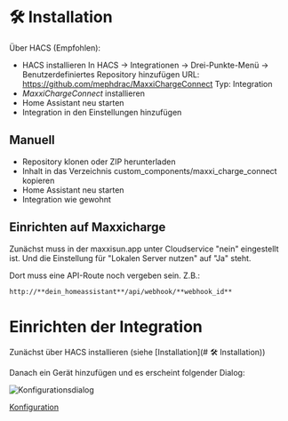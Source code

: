 # 🛠️ Installation

Über HACS (Empfohlen):

- HACS installieren
In HACS → Integrationen → Drei-Punkte-Menü → Benutzerdefiniertes Repository hinzufügen
URL: https://github.com/mephdrac/MaxxiChargeConnect
Typ: Integration
- *MaxxiChargeConnect*  installieren
- Home Assistant neu starten
- Integration in den Einstellungen hinzufügen

## Manuell
- Repository klonen oder ZIP herunterladen
- Inhalt in das Verzeichnis custom_components/maxxi_charge_connect kopieren
- Home Assistant neu starten
- Integration wie gewohnt 

## Einrichten auf Maxxicharge
Zunächst muss in der maxxisun.app unter Cloudservice "nein" eingestellt ist. Und die Einstellung für "Lokalen Server nutzen" auf "Ja" steht.

Dort muss eine API-Route noch vergeben sein. Z.B.:

```
http://**dein_homeassistant**/api/webhook/**webhook_id**
```

# Einrichten der Integration

Zunächst über HACS installieren (siehe [Installation](# 🛠️ Installation))

Danach ein Gerät hinzufügen und es erscheint folgender Dialog:

![Konfigurationsdialog](config.png)

[Konfiguration](https://github.com/mephdrac/MaxxiChargeConnect/wiki/B-Konfiguration)